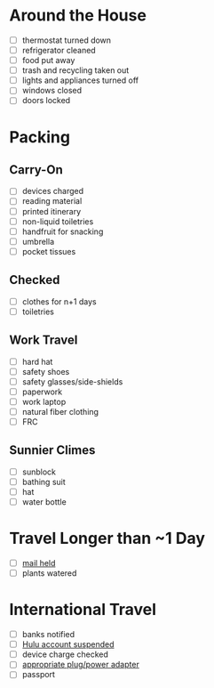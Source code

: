 # Around the House
- [ ] thermostat turned down
- [ ] refrigerator cleaned
- [ ] food put away
- [ ] trash and recycling taken out
- [ ] lights and appliances turned off
- [ ] windows closed
- [ ] doors locked

# Packing
## Carry-On
- [ ] devices charged
- [ ] reading material
- [ ] printed itinerary
- [ ] non-liquid toiletries
- [ ] handfruit for snacking
- [ ] umbrella
- [ ] pocket tissues

## Checked
- [ ] clothes for n+1 days
- [ ] toiletries

## Work Travel
- [ ] hard hat
- [ ] safety shoes
- [ ] safety glasses/side-shields
- [ ] paperwork
- [ ] work laptop
- [ ] natural fiber clothing
- [ ] FRC

## Sunnier Climes
- [ ] sunblock
- [ ] bathing suit
- [ ] hat
- [ ] water bottle

# Travel Longer than ~1 Day
- [ ] [mail held](https://holdmail.usps.com/holdmail/)
- [ ] plants watered

# International Travel
- [ ] banks notified
- [ ] [Hulu account suspended](http://www.hulu.com/help/articles/20181106)
- [ ] device charge checked
- [ ] [appropriate plug/power adapter](https://en.wikipedia.org/wiki/Mains_electricity_by_country#Table_of_mains_voltages_and_frequencies)
- [ ] passport
